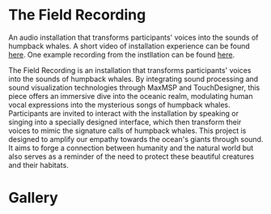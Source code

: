 # The Field Recording
An audio installation that transforms participants' voices into the sounds of humpback whales. 
A short video of installation experience can be found [here](https://youtu.be/J8NOpTYu4O0). 
One example recording from the instllation can be found [here](https://youtu.be/zZELFYo-IZE).

The Field Recording is an installation that transforms participants' voices into the sounds of humpback whales. By integrating sound processing and sound visualization technologies through MaxMSP and TouchDesigner, this piece offers an immersive dive into the oceanic realm, modulating human vocal expressions into the mysterious songs of humpback whales. Participants are invited to interact with the installation by speaking or singing into a specially designed interface, which then transform their voices to mimic the signature calls of humpback whales. This project is designed to amplify our empathy towards the ocean's giants through sound. It aims to forge a connection between humanity and the natural world but also serves as a reminder of the need to protect these beautiful creatures and their habitats. 

# Gallery
